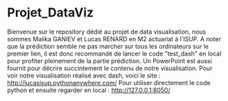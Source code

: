 # Projet_DataViz
Bienvenue sur le repository dédié au projet de data visualisation, nous sommes Malika GANIEV et Lucas RENARD en M2 actuariat à l'ISUP.
A noter que la prédiction semble ne pas marcher sur tous les ordinateurs sur le premier lien, il est donc recommandé de lancer le code "test_dash" en local pour profiter pleinement de la partie prédiction.
Un PowerPoint est aussi fournit pour décrire succintement le contenu de notre visualisation.
Pour voir notre visualisation réalisé avec dash, voici le site : http://lucasisup.pythonanywhere.com/
Pour utiliser directement le code python et ensuite regarder en local : http://127.0.0.1:8050/

